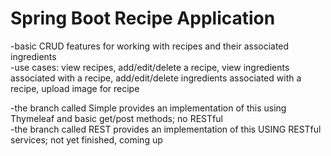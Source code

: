 # Spring Boot Recipe Application
-basic CRUD features for working with recipes and their associated ingredients\
-use cases: view recipes, add/edit/delete a recipe, view ingredients associated with a recipe, 
add/edit/delete ingredients associated with a recipe, upload image for recipe

-the branch called Simple provides an implementation of this using Thymeleaf and basic get/post methods; no RESTful\
-the branch called REST provides an implementation of this USING RESTful services; not yet finished, coming up